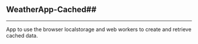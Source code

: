 ## WeatherApp-Cached##
- - - - 
App to use the browser localstorage and web workers to create and retrieve cached data.
